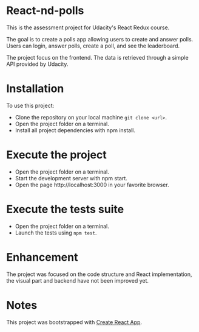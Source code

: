 # React-nd-polls


This is the assessment project for Udacity's React Redux course.

The goal is to create a polls app allowing users to create and answer polls. Users can login, answer polls, create a poll, and see the leaderboard.

The project focus on the frontend. The data is retrieved through a simple API provided by Udacity.

# Installation

To use this project:
- Clone the repository on your local machine `git clone <url>`.
- Open the project folder on a terminal.
- Install all project dependencies with npm install.

# Execute the project

- Open the project folder on a terminal.
- Start the development server with npm start.
- Open the page http://localhost:3000 in your favorite browser.

# Execute the tests suite

- Open the project folder on a terminal.
- Launch the tests using `npm test`.

# Enhancement

The project was focused on the code structure and React implementation, the visual part and backend have not been improved yet.

# Notes

This project was bootstrapped with [Create React App](https://github.com/facebook/create-react-app).

